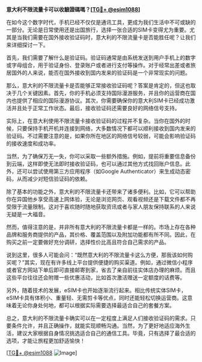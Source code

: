 **意大利不限流量卡可以收驗證碼嗎？[[TG💪+ @esim1088](https://t.me/s/esim1088)]**

在如今这个数字时代，手机已经不仅仅是通讯工具，更成为我们生活中不可或缺的一部分。无论是日常使用还是出国旅行，选择一张合适的SIM卡变得尤为重要。尤其是当我们需要在国外接收验证码时，意大利的不限流量卡是否能胜任呢？让我们来详细探讨一下。

首先，我们需要了解什么是验证码。验证码通常是由系统发送到用户手机上的数字或字母组合，用于验证身份、登录账户或者进行支付等操作。对于经常出差或者旅居国外的人来说，能否在国外接收到国内发来的验证码是一个非常现实的问题。

那么，意大利的不限流量卡是否能够正常接收验证码呢？答案是肯定的，但这也取决于几个关键因素。首先，你的手机必须支持国际漫游服务，并且你的运营商在国内也提供了相应的国际漫游协议。其次，你需要确保你的意大利SIM卡已经成功激活并且处于正常工作状态。最后，接收验证码还需要良好的网络信号支持。

实际上，在意大利使用不限流量卡接收验证码的过程并不复杂。当你在国外的时候，只要保持手机开机并连接到网络，大多数情况下都可以顺利接收到国内发来的验证码。不过需要注意的是，如果你所在地区的网络信号较弱，可能会影响验证码的接收速度和成功率。

当然，为了确保万无一失，你可以采取一些额外措施。例如，提前将重要信息备份到云端，这样即使无法即时接收验证码，也可以通过其他方式找回账户信息。此外，还可以尝试使用第三方应用程序（如Google Authenticator）来生成动态密码，从而减少对短信验证码的依赖。

除了基本的功能之外，意大利的不限流量卡还带来了诸多便利。比如，它可以帮助你在异国他乡享受高速上网体验，无论是浏览网页、观看视频还是下载文件都不再受限于流量限制。这对于喜欢随时随地获取资讯或者与家人朋友保持联系的人来说无疑是一大福音。

然而，值得注意的是，并非所有意大利的不限流量卡都是一样的。市场上存在各种品牌和服务商提供的产品，其价格、覆盖范围以及附加功能都有所不同。因此，在购买之前一定要做好充分调研，选择性价比高且符合自己需求的产品。

说到这里，很多人可能会问：“既然意大利的不限流量卡这么方便，那我该如何购买呢？”其实，现在有许多线上平台提供便捷的购买渠道。例如，通过微信小程序或者官方网站下单后即可直接邮寄到家，省去了亲自前往实体店办理的麻烦。而且这些平台往往还会附赠一些优惠活动，比如首次激活赠送一定额度的话费等。

另外，随着技术的发展，eSIM卡也开始逐渐流行起来。相比传统实体SIM卡，eSIM卡具有体积小、重量轻、无需剪卡等优点，同时还能轻松切换运营商。这意味着无论你身处何地，都可以根据实际需要选择最适合自己的套餐方案。

总之，意大利的不限流量卡确实可以在一定程度上满足人们接收验证码的需求。只要条件允许，并且正确操作，就能实现顺畅沟通。当然，为了更好地适应海外生活，建议大家根据自身情况挑选适合自己的通信工具。毕竟，只有选择了最合适的选项，才能让旅程更加舒适愉快！

[[TG💪+ @esim1088](https://t.me/s/esim1088) ![Image](https://i.postimg.cc/4NQfJmqS/Snipaste-2025-05-13-00-14-12.png)]